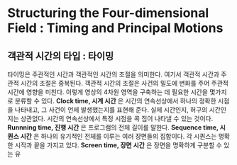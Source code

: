 # Structuring the Four-dimensional Field : Timing and Principal Motions
## 객관적 시간의 타입 : 타이밍
타이밍은 주관적인 시간과 객관적인 시간의 조절을 의미한다. 여기서 객관적 시간과 주관적 시간의 조절은 중복된다.
객관적 시간의 조절은 사건의 밀도에 변화를 주어 주관적 시간에 영향을 미친다. 이렇게 영상의 4차원 영역을 구축하는 데 필요한 시간을 몇가지로 분류할 수 있다.
__Clock time, 시계 시간__ 은 시간의 연속선상에서 하나의 정확한 시점을 나타내고, 그 사건이 언제 발생했는지를 표현해 준다.
실제 시간인지, 허구의 시간인지는 상관없다. 시간의 연속선상에서 특정 시점을 콕 집어 나타낼 수 있는 것이다.
__Runnning time, 진행 시간__ 은 프로그램의 전체 길이를 말한다. 
__Sequence time, 시퀀스 시간__ 은 하나의 유기적인 전체를 이루는 여러 장면들의 집합이다. 각 시퀀스는 명확한 시작과 끝을 가지고 있다.
__Screen time, 장면 시간__ 은 장면을 명확하게 구분할 수 있는 유
